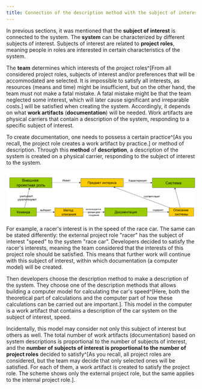 ```yaml
---
title: Connection of the description method with the subject of interest, project roles, and system
---
```


In previous sections, it was mentioned that the **subject of interest** is connected to the system. The **system** can be characterized by different subjects of interest. Subjects of interest are related to **project roles**, meaning people in roles are interested in certain characteristics of the system.

The **team** determines which interests of the project roles^[From all considered project roles, subjects of interest and/or preferences that will be accommodated are selected. It is impossible to satisfy all interests, as resources (means and time) might be insufficient, but on the other hand, the team must not make a fatal mistake. A fatal mistake might be that the team neglected some interest, which will later cause significant and irreparable costs.] will be satisfied when creating the system. Accordingly, it depends on what **work artifacts** (**documentation**) will be needed. Work artifacts are physical carriers that contain a description of the system, responding to a specific subject of interest.

To create documentation, one needs to possess a certain practice^[As you recall, the project role creates a work artifact by practice.] or method of description. Through this **method** of **description**, a description of the system is created on a physical carrier, responding to the subject of interest to the system.

![](06-connection-of-the-description-method-with-the-subject-of-interest-project-roles-and-system-18.png)

For example, a racer's interest is in the speed of the race car. The same can be stated differently: the external project role "racer" has the subject of interest "speed" to the system "race car". Developers decided to satisfy the racer's interests, meaning the team considered that the interests of this project role should be satisfied. This means that further work will continue with this subject of interest, within which documentation (a computer model) will be created.

Then developers choose the description method to make a description of the system. They choose one of the description methods that allows building a computer model for calculating the car's speed^[Here, both the theoretical part of calculations and the computer part of how these calculations can be carried out are important.]. This model in the computer is a work artifact that contains a description of the car system on the subject of interest, speed.

Incidentally, this model may consider not only this subject of interest but others as well. The total number of work artifacts (documentation) based on system descriptions is proportional to the number of subjects of interest, and the **number of subjects of interest is proportional to the number of project roles** decided to satisfy^[As you recall, all project roles are considered, but the team may decide that only selected ones will be satisfied. For each of them, a work artifact is created to satisfy the project role. The scheme shows only the external project role, but the same applies to the internal project role.].